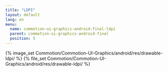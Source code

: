 ```yaml
---
title: "LDPI"
layout: default
lang: en
menu:
  name: commotion-ui-graphics-android-final-ldpi
  parent: commotion-ui-graphics-android-final
  position: 5
---
```

{% image_set Commotion/Commotion-UI-Graphics/android/res/drawable-ldpi/ %}
{% file_set Commotion/Commotion-UI-Graphics/android/res/drawable-ldpi/ %}
